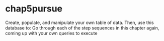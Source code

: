 # chap5pursue
Create, populate, and manipulate your own table of data. Then, use this database to: Go through each of the step sequences in this chapter again, coming up with your own queries to execute
